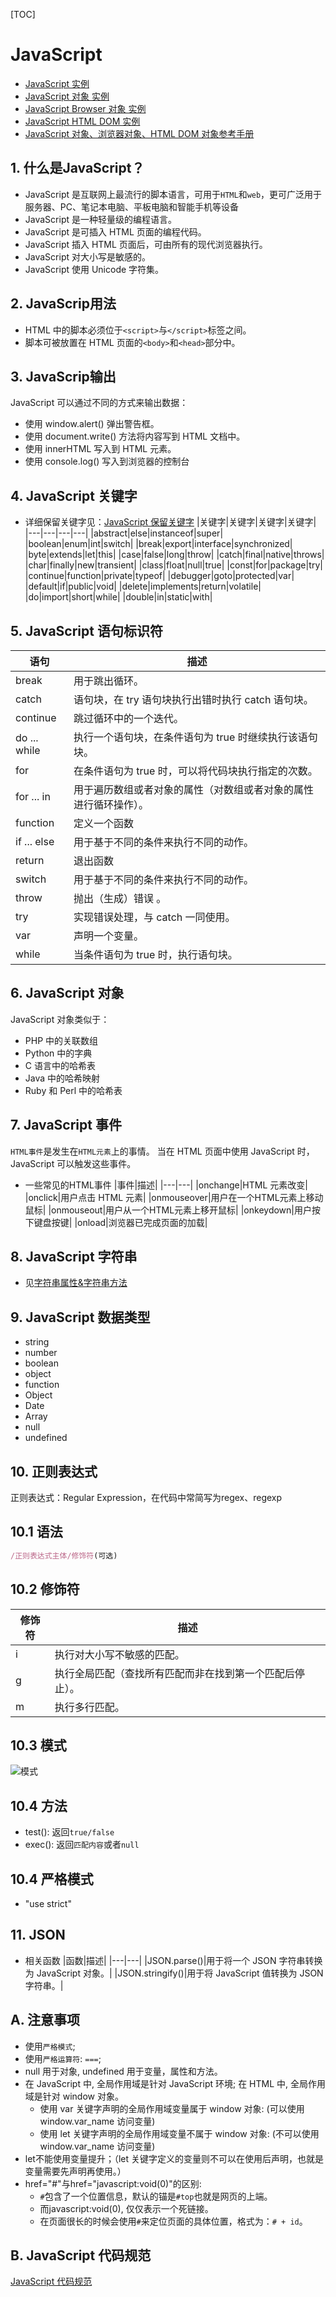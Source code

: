 [TOC]

# JavaScript
* [JavaScript 实例](http://www.runoob.com/js/js-examples.html)
* [JavaScript 对象 实例](http://www.runoob.com/js/js-ex-objects.html)
* [JavaScript Browser 对象 实例](http://www.runoob.com/js/js-ex-browser.html)
* [JavaScript HTML DOM 实例](http://www.runoob.com/js/js-ex-dom.html)
* [JavaScript 对象、浏览器对象、HTML DOM 对象参考手册](http://www.runoob.com/jsref/jsref-tutorial.html)

## 1. 什么是JavaScript？
* JavaScript 是互联网上最流行的脚本语言，可用于`HTML`和`web`，更可广泛用于服务器、PC、笔记本电脑、平板电脑和智能手机等设备
* JavaScript 是一种轻量级的编程语言。
* JavaScript 是可插入 HTML 页面的编程代码。
* JavaScript 插入 HTML 页面后，可由所有的现代浏览器执行。
* JavaScript 对大小写是敏感的。
* JavaScript 使用 Unicode 字符集。

## 2. JavaScrip用法
* HTML 中的脚本必须位于`<script>`与`</script>`标签之间。
* 脚本可被放置在 HTML 页面的`<body>`和`<head>`部分中。

## 3. JavaScrip输出
JavaScript 可以通过不同的方式来输出数据：
* 使用 window.alert() 弹出警告框。
* 使用 document.write() 方法将内容写到 HTML 文档中。
* 使用 innerHTML 写入到 HTML 元素。
* 使用 console.log() 写入到浏览器的控制台

## 4. JavaScript 关键字
* 详细保留关键字见：[JavaScript 保留关键字](http://www.runoob.com/js/js-reserved.html)
|关键字|关键字|关键字|关键字|
|---|---|---|---|
|abstract|else|instanceof|super|
|boolean|enum|int|switch|
|break|export|interface|synchronized|
|byte|extends|let|this|
|case|false|long|throw|
|catch|final|native|throws|
|char|finally|new|transient|
|class|float|null|true|
|const|for|package|try|
|continue|function|private|typeof|
|debugger|goto|protected|var|
|default|if|public|void|
|delete|implements|return|volatile|
|do|import|short|while|
|double|in|static|with|

## 5. JavaScript 语句标识符
|语句|描述|
|---|---|
|break|用于跳出循环。|
|catch|语句块，在 try 语句块执行出错时执行 catch 语句块。|
|continue|跳过循环中的一个迭代。|
|do ... while|执行一个语句块，在条件语句为 true 时继续执行该语句块。|
|for|在条件语句为 true 时，可以将代码块执行指定的次数。|
|for ... in|用于遍历数组或者对象的属性（对数组或者对象的属性进行循环操作）。|
|function|定义一个函数|
|if ... else|用于基于不同的条件来执行不同的动作。|
|return|退出函数|
|switch|用于基于不同的条件来执行不同的动作。|
|throw|抛出（生成）错误 。|
|try|实现错误处理，与 catch 一同使用。|
|var|声明一个变量。|
|while|当条件语句为 true 时，执行语句块。|

## 6. JavaScript 对象
JavaScript 对象类似于：
* PHP 中的关联数组
* Python 中的字典
* C 语言中的哈希表
* Java 中的哈希映射
* Ruby 和 Perl 中的哈希表

## 7. JavaScript 事件
`HTML事件`是发生在`HTML元素`上的事情。
当在 HTML 页面中使用 JavaScript 时， JavaScript 可以触发这些事件。

* 一些常见的HTML事件
|事件|描述|
|---|---|
|onchange|HTML 元素改变|
|onclick|用户点击 HTML 元素|
|onmouseover|用户在一个HTML元素上移动鼠标|
|onmouseout|用户从一个HTML元素上移开鼠标|
|onkeydown|用户按下键盘按键|
|onload|浏览器已完成页面的加载|

## 8. JavaScript 字符串
* 见[字符串属性&字符串方法](http://www.runoob.com/js/js-strings.html)

## 9. JavaScript 数据类型
* string
* number
* boolean
* object
* function
* Object
* Date
* Array
* null
* undefined

## 10. 正则表达式
正则表达式：Regular Expression，在代码中常简写为regex、regexp
## 10.1 语法
```javascript
/正则表达式主体/修饰符(可选)
```

## 10.2 修饰符
|修饰符|描述|
|---|---|
|i|执行对大小写不敏感的匹配。|
|g|执行全局匹配（查找所有匹配而非在找到第一个匹配后停止）。|
|m|执行多行匹配。|

## 10.3 模式
![模式](./regex_mode.png)

## 10.4 方法
* test(): 返回`true/false`
* exec(): 返回`匹配内容`或者`null`

## 10.4 严格模式
* "use strict"

## 11. JSON
* 相关函数
|函数|描述|
|---|---|
|JSON.parse()|用于将一个 JSON 字符串转换为 JavaScript 对象。|
|JSON.stringify()|用于将 JavaScript 值转换为 JSON 字符串。|

## A. 注意事项
* 使用`严格模式`;
* 使用`严格运算符`: `===`;
* null 用于对象, undefined 用于变量，属性和方法。
* 在 JavaScript 中, 全局作用域是针对 JavaScript 环境; 在 HTML 中, 全局作用域是针对 window 对象。
    * 使用 var 关键字声明的全局作用域变量属于 window 对象: (可以使用 window.var_name 访问变量)
    * 使用 let 关键字声明的全局作用域变量不属于 window 对象: (不可以使用 window.var_name 访问变量)
* let不能使用变量提升；（let 关键字定义的变量则不可以在使用后声明，也就是变量需要先声明再使用。）
* href="#"与href="javascript:void(0)"的区别: 
    * `#`包含了一个位置信息，默认的锚是`#top`也就是网页的上端。
    * 而javascript:void(0), 仅仅表示一个死链接。
    * 在页面很长的时候会使用`#`来定位页面的具体位置，格式为：`# + id`。
    
 ## B. JavaScript 代码规范
 [JavaScript 代码规范](https://www.runoob.com/js/js-conventions.html)